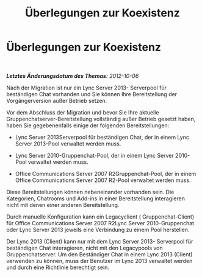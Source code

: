 ﻿---
title: Überlegungen zur Koexistenz
TOCTitle: Überlegungen zur Koexistenz
ms:assetid: 9d1a3c0f-492a-4e37-bc2f-63509e328785
ms:mtpsurl: https://technet.microsoft.com/de-de/library/JJ205131(v=OCS.15)
ms:contentKeyID: 49294898
ms.date: 05/19/2016
mtps_version: v=OCS.15
ms.translationtype: HT
---

# Überlegungen zur Koexistenz

 

_**Letztes Änderungsdatum des Themas:** 2012-10-06_

Nach der Migration ist nur ein Lync Server 2013- Serverpool für beständigen Chat vorhanden und Sie können Ihre Bereitstellung der Vorgängerversion außer Betrieb setzen.

Vor dem Abschluss der Migration und bevor Sie Ihre aktuelle Gruppenchatserver-Bereitstellung vollständig außer Betrieb gesetzt haben, haben Sie gegebenenfalls einige der folgenden Bereitstellungen:

  - Lync Server 2013Serverpool für beständigen Chat, der in einem Lync Server 2013-Pool verwaltet werden muss.

  - Lync Server 2010-Gruppenchat-Pool, der in einem Lync Server 2010-Pool verwaltet werden muss.

  - Office Communications Server 2007 R2Gruppenchat-Pool, der in einem Office Communications Server 2007 R2-Pool verwaltet werden muss.

Diese Bereitstellungen können nebeneinander vorhanden sein. Die Kategorien, Chatrooms und Add-ins in einer Bereitstellung interagieren nicht mit denen einer anderen Bereitstellung.

Durch manuelle Konfiguration kann ein Legacyclient ( Gruppenchat-Client) für Office Communications Server 2007 R2Lync Server 2010-Gruppenchat oder Lync Server 2013 jeweils eine Verbindung zu einem Pool herstellen.

Der Lync 2013 (Client) kann nur mit dem Lync Server 2013- Serverpool für beständigen Chat interagieren, nicht mit den Legacypools von Gruppenchatserver. Um den Beständiger Chat in einem Lync 2013 (Client) verwenden zu können, muss der Benutzer im Lync 2013 verwaltet werden und durch eine Richtlinie berechtigt sein.

